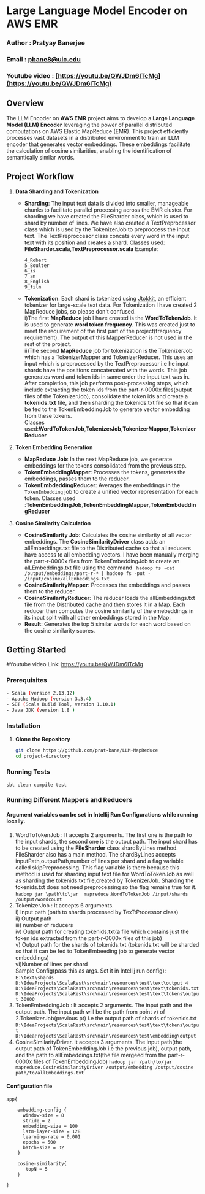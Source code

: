 # Large Language Model Encoder on AWS EMR

### Author : Pratyay Banerjee
### Email : pbane8@uic.edu

### Youtube video : [https://youtu.be/QWJDm6ITcMg](https://youtu.be/QWJDm6ITcMg)

## Overview

The LLM Encoder on **AWS EMR** project aims to develop a **Large Language Model (LLM) Encoder** leveraging the power of parallel distributed computations on AWS Elastic MapReduce (EMR). This project efficiently processes vast datasets in a distributed environment to train an LLM encoder that generates vector embeddings. These embeddings facilitate the calculation of cosine similarities, enabling the identification of semantically similar words.

## Project Workflow

1. **Data Sharding and Tokenization**
   - **Sharding**:
     The input text data is divided into smaller, manageable chunks to facilitate parallel processing across the EMR cluster. For sharding we have created the FileSharder class, which is used to shard by number of lines. We have also created a TextPreprocessor class which is used by the TokenizerJob to preproccess the input text. The TextPreproccesor class concats every word in the input text with its position and creates a shard. Classes used: **FileSharder.scala**,**TextPreprocessor.scala**
     Example:
     ```
     4_Robert
     5_Boulter
     6_is
     7_an
     8_English
     9_film
     ```
   - **Tokenization**: Each shard is tokenized using [Jtokkit](https://github.com/nocduro/jtokkit), an efficient tokenizer for large-scale text data.
     For Tokenization I have created 2 MapReduce jobs, so please don't confused.\
     i)The first **MapReduce** job I have created is the **WordToTokenJob**. It is used to generate  **word token frequency**. This was created just to meet the requirement of the first part of the project(frequency requirement). The output of this MapperReducer is not used in the rest of the project. \
     ii)The second **MapReduce** job for tokenization is the TokenizerJob which has a TokenizerMapper and TokenizerReducer. This uses an input which is preprocessed by the TextPreprocessor i.e he input shards have the positions concatenated with the words. This job generates word and token ids in  same order the input text was in. After completion, this job performs post-processing steps, which include
     extracting the token ids from the part-r-0000x files(output files of the TokenizerJob), consolidate the token ids and create a **tokenids.txt** file, and then sharding the tokenids.txt file so that it can be
     fed to the TokenEmbeddingJob to generate vector embedding from these tokens. \
     Classes used:**WordToTokenJob**,**TokenizerJob**,**TokenizerMapper**,**TokenizerReducer**
     
2. **Token Embedding Generation**
   - **MapReduce Job**: In the next MapReduce job, we generate embeddings for the tokens consolidated from the previous step.
   - **TokenEmbeddingMapper**: Processes the tokens, generates the embeddings, passes them to the reducer.
   - **TokenEmbdeddingReducer**: Averages the embeddings in the `TokenEmbedding` job to create a unified vector representation for each token.
   Classes used :**TokenEmbeddingJob**,**TokenEmbeddingMapper**,**TokenEmbdeddingReducer**

3. **Cosine Similarity Calculation**
   - **CosineSimilarity Job**: Calculates the cosine similarity of all vector embeddings. The **CosineSimilarityDriver** class adds an allEmbeddings.txt file to the Distributed cache so that all reducers
     have access to all embedding vectors. I have been manually merging the part-r-0000x files from TokenEmbeddingJob to create an alLEmbeddings.txt file using the command
     ``` hadoop fs -cat /output/embeddings/part-r-* | hadoop fs -put - /input/cosine/allEmbeddings.txt```
   - **CosineSimilarityMapper**: Processes the embeddings and passes them to the reducer.
   - **CosineSimilarityReducer**: The reducer loads the allEmbeddings.txt file from the Distributed cache and then stores it in a Map. Each reducer then computes the cosine similarity of the emebeddings
     in its input split with all other embeddings stored in the Map.
   - **Result**: Generates the top 5 similar words for each word based on the cosine similarity scores.

## Getting Started

#Youtube video Link: https://youtu.be/QWJDm6ITcMg

### Prerequisites

```bash
- Scala (version 2.13.12)
- Apache Hadoop (version 3.3.4)
- SBT (Scala Build Tool, version 1.10.1)
- Java JDK (version 1.8 )
```
### Installation

1. **Clone the Repository**

   ```bash
   git clone https://github.com/prat-bane/LLM-MapReduce
   cd project-directory
   ```
### Running Tests
```
sbt clean compile test
```

### Running Different Mappers and Reducers

#### Argument variables can be set in Intellij Run Configurations while running locally.

1) WordToTokenJob : It accepts 2 arguments. The first one is the path to the input shards, the second one is the output path. The input shard has to be created using the **FileSharder** class shardByLines method. FileSharder also has a main method. The shardByLines accepts inputPath,outputPath,number of lines per shard and a flag variable called skipPreprocessing. This flag variable is there because this method is used for sharding input text file for WordToTokenJob as well as sharding the tokenids.txt file,created by TokenizerJob. Sharding the tokenids.txt does not need preprocessing so the flag remains true for it.
   ```hadoop jar \path\to\jar  mapreduce.WordToTokenJob /input/shards /output/wordcount```
3) TokenizerJob : It accepts 6 arguments.\
   i) Input path (path to shards processed by TexTtProcessor class) \
   ii) Output path\
   iii) number of reducers\
   iv) Output path for creating tokenids.txt(a file which contains just the token ids extracted from the part-r-0000x files of this job)\
   v) Output path for the shards of tokenids.txt (tokenids.txt will be sharded so that it can be fed to TokenEmbeeding job to generate vector embeddings)\
   vi)Number of lines per shard\
   Sample Config(pass this as args. Set it in Intellij run config):
```E:\text\shards D:\IdeaProjects\ScalaRest\src\main\resources\test\text\output 4 D:\IdeaProjects\ScalaRest\src\main\resources\test\text\tokenids.txt D:\IdeaProjects\ScalaRest\src\main\resources\test\text\tokens\output 30000```
5) TokenEmbeddingJob : It accepts 2 arguments. The input path and the output path. The input path will be the path from point v) of 2.TokenizerJob(previous pt) i.e the output path of shards of tokenids.txt\
 ```D:\IdeaProjects\ScalaRest\src\main\resources\test\text\tokens\output D:\IdeaProjects\ScalaRest\src\main\resources\test\embedding\output```
6) CosineSimilarityDriver. It accepts 3 arguments. The input path(the output path of TokenEmbeddingJob i.e the previous job), output path, and the path to allEmbeddings.txt(the file mergeed from the part-r-0000x files of TokenEmbeddingJob)
   ```hadoop jar /path/to/jar mapreduce.CosineSimilarityDriver /output/embedding /output/cosine path/to/allEmbeddings.txt```

#### Configuration file
```
app{

    embedding-config {
      window-size = 8
      stride = 2
      embedding-size = 100
      lstm-layer-size = 128
      learning-rate = 0.001
      epochs = 500
      batch-size = 32
    }

    cosine-similarity{
       topN = 5
    }

}
```

